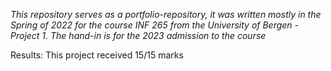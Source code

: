 <em>This repository serves as a portfolio-repository, it was written mostly in the Spring of 2022 for the course INF 265 from the University of Bergen - Project 1. The hand-in is for the 2023 admission to the course</em>


Results: This project received 15/15 marks
